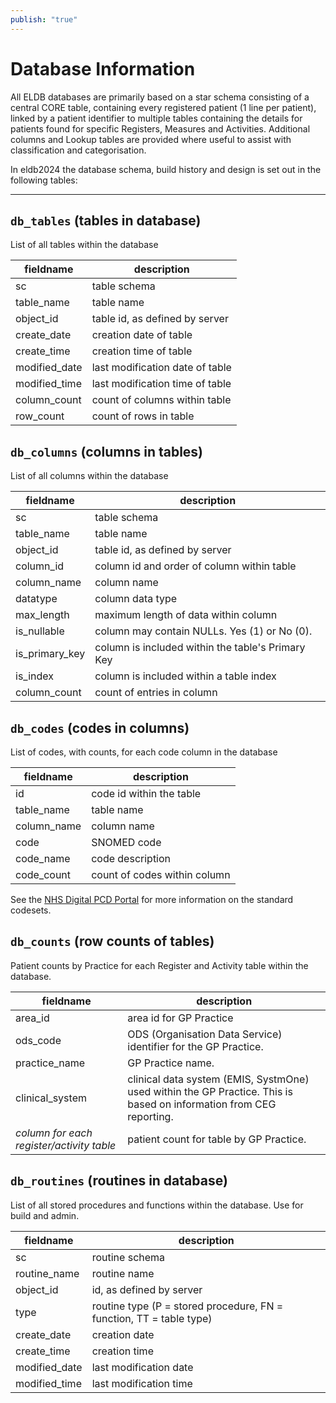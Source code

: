 ```yaml
---
publish: "true"
---
```

# Database Information

All ELDB databases are primarily based on a star schema consisting of a central CORE table, containing every registered patient (1 line per patient), linked by a patient identifier to multiple tables containing the details for patients found for specific Registers, Measures and Activities. Additional columns and Lookup tables are provided where useful to assist with classification and categorisation.

In eldb2024 the database schema, build history and design is set out in the following tables:

***

## `db_tables` (tables in database)
List of all tables within the database

fieldname     | description
----------    |------------
sc            | table schema
table_name    | table name
object_id     | table id, as defined by server
create_date   | creation date of table
create_time   | creation time of table
modified_date | last modification date of table
modified_time | last modification time of table
column_count  | count of columns within table
row_count     | count of rows in table

## `db_columns` (columns in tables)
List of all columns within the database

fieldname     | description
----------    |------------
sc             | table schema
table_name     | table name
object_id      | table id, as defined by server
column_id      | column id and order of column within table
column_name    | column name
datatype       | column data type
max_length     | maximum length of data within column
is_nullable    | column may contain NULLs. Yes (1) or No (0).
is_primary_key | column is included within the table's Primary Key
is_index       | column is included within a table index
column_count   | count of entries in column

## `db_codes` (codes in columns)
List of codes, with counts, for each code column in the database

fieldname   | description
----------  |------------
id          | code id within the table
table_name  | table name
column_name | column name
code        | SNOMED code
code_name   | code description
code_count  | count of codes within column

See the [NHS Digital PCD Portal](<https://digital.nhs.uk/data-and-information/data-collections-and-data-sets/data-collections/quality-and-outcomes-framework-qof/quality-and-outcome-framework-qof-business-rules/primary-care-domain-reference-set-portal>) for more information on the standard codesets.

## `db_counts` (row counts of tables)
Patient counts by Practice for each Register and Activity table within the database.

fieldname                                 | description
----------                                |------------
area_id                                   | area id for GP Practice
ods_code                                  | ODS (Organisation Data Service) identifier for the GP Practice.
practice_name                             | GP Practice name.
clinical_system                           | clinical data system (EMIS, SystmOne) used within the GP Practice. This is based on information from CEG reporting.
*column for each register/activity table* | patient count for table by GP Practice.

## `db_routines` (routines in database)
List of all stored procedures and functions within the database. Use for build and admin.

fieldname     | description
----------    |------------
sc            | routine schema
routine_name  | routine name
object_id     | id, as defined by server
type          | routine type (P = stored procedure, FN = function, TT = table type)
create_date   | creation date
create_time   | creation time
modified_date | last modification date
modified_time | last modification time
